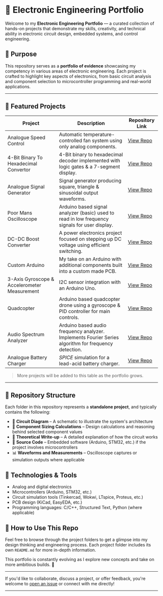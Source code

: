# 🧠 Electronic Engineering Portfolio

Welcome to my **Electronic Engineering Portfolio** — a curated collection of hands-on projects that demonstrate my skills, creativity, and technical ability in electronic circuit design, embedded systems, and control engineering.

## 🎯 Purpose

This repository serves as a **portfolio of evidence** showcasing my competency in various areas of electronic engineering. Each project is crafted to highlight key aspects of electronics, from basic circuit analysis and component selection to microcontroller programming and real-world applications.

---

## 🌟 Featured Projects

| Project | Description	| Repository Link |
|--------|-------------|------|
| Analogue Speed Control |  Automatic temperature-controlled fan system using only analog components. | [View Repo](https://github.com/Yasteer/Temperature-Controlled-Fan) |
| 4-Bit Binary To Hexadecimal Convertor | 4-Bit binary to hexadecimal decoder implemented with logic gates & a 7-segment display. | [View Repo](https://github.com/Yasteer/7-Segment-Hexadecimal-Decoder) |
| Analogue Signal Generator | Signal generator producing square, triangle & sinusoidal output waveforms. | [View Repo](https://github.com/Yasteer/Analog-Signal-Generator) |
| Poor Mans Oscilloscope | Arduino based signal analyzer (basic) used to read in low frequency signals for user display. | [View Repo](https://github.com/Yasteer/Budget-Oscilloscope-) |
| DC-DC Boost Converter	| A power electronics project focused on stepping up DC voltage using efficient switching. |	[View Repo](https://github.com/Yasteer/DC-DC-Boost-Convertor) |
| Custom Arduino | My take on an Arduino with additional components built into a custom made PCB. | [View Repo](https://github.com/Yasteer/My-Custom-Arduino) |
| 3-Axis Gyroscope & Accelerometer Measurement | I2C sensor integration with an Arduino Uno. | [View Repo](https://github.com/Yasteer/3-Axis-Gyroscope-Accelerometer-Measurement) |
| Quadcopter | Arduino based quadcopter drone using a gyroscope & PID controller for main controls. |  [View Repo](https://github.com/Yasteer/Quadcopter) |
| Audio Spectrum Analyzer | Arduino based audio frequency analyzer. Implements Fourier Series algorithm for frequency detection. | [View Repo](https://github.com/Yasteer/Audio-Spectrum-LED-Analyser) |
| Analogue Battery Charger | *SPICE* simulation for a lead-acid battery charger. | [View Repo](https://github.com/Yasteer/Solar-Charging-System) |

> More projects will be added to this table as the portfolio grows.

---

## 📂 Repository Structure

Each folder in this repository represents a **standalone project**, and typically contains the following:

- 📐 **Circuit Diagram** – A schematic to illustrate the system's architecture  
- 📏 **Component Sizing Calculations** – Design calculations and reasoning behind selected component values  
- 🧠 **Theoretical Write-up** – A detailed explanation of how the circuit works  
- 💾 **Source Code** – Embedded software (Arduino, STM32, etc.) if the project involves microcontrollers  
- 📊 **Waveforms and Measurements** – Oscilloscope captures or simulation outputs where applicable

## 🧰 Technologies & Tools

- Analog and digital electronics
- Microcontrollers (Arduino, STM32, etc.)
- Circuit simulation tools (Tinkercad, Wokwi, LTspice, Proteus, etc.)
- PCB design (KiCad, EasyEDA, etc.)
- Programming languages: C/C++, Structured Text, Python (where applicable)

## 📌 How to Use This Repo

Feel free to browse through the project folders to get a glimpse into my design thinking and engineering process. Each project folder includes its own `README.md` for more in-depth information.

This portfolio is constantly evolving as I explore new concepts and take on more ambitious builds. 🚀

---

If you'd like to collaborate, discuss a project, or offer feedback, you're welcome to [open an issue](https://github.com/Yasteer/Electronic-Engineering-Portfolio/issues) or connect with me directly!

---
